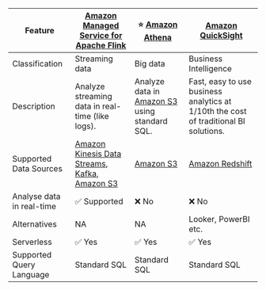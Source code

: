 
| Feature                   | [Amazon Managed Service for Apache Flink](AmazonManagedServiceForApacheFlink.md)                                                                                                                                | :star: [Amazon Athena](AmazonAthena.md)                                                | [Amazon QuickSight](AmazonQuickSight.md)                                             |
|---------------------------|-----------------------------------------------------------------------------------------------------------------------------------------------------------------------------------------------------------------|----------------------------------------------------------------------------------------|--------------------------------------------------------------------------------------|
| Classification            | Streaming data                                                                                                                                                                                                  | Big data                                                                               | Business Intelligence                                                                |
| Description               | Analyze streaming data in real-time (like logs).                                                                                                                                                                | Analyze data in [Amazon S3](../StorageDBs/DataLakes/S3DataLake.md) using standard SQL. | Fast, easy to use business analytics at 1/10th the cost of traditional BI solutions. |
| Supported Data Sources    | [Amazon Kinesis Data Streams](../../5_MessageBrokerServices/AmazonKinesis/AmazonKinesisDataStreams.md), [Kafka](../../5_MessageBrokerServices/AmazonMSK.md), [Amazon S3](../../7_StorageServices/3_ObjectStorageS3/Readme.md) | [Amazon S3](../../7_StorageServices/3_ObjectStorageS3/Readme.md)                       | [Amazon Redshift](../StorageDBs/DataWarehouse/AmazonRedshift.md)                     |
| Analyse data in real-time | :white_check_mark: Supported                                                                                                                                                                                    | :x: No                                                                                 | :x: No                                                                               |
| Alternatives              | NA                                                                                                                                                                                                              | NA                                                                                     | Looker, PowerBI etc.                                                                 |
| Serverless                | :white_check_mark: Yes                                                                                                                                                                                          | :white_check_mark: Yes                                                                 | :white_check_mark: Yes                                                               |
| Supported Query Language  | Standard SQL                                                                                                                                                                                                    | Standard SQL                                                                           | Standard SQL                                                                         |